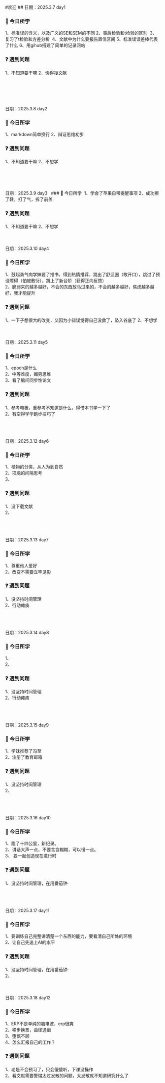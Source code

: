 #欢迎 ## 日期：2025.3.7 day1  
### 📖 今日所学 
1、标准误的含义，以及广义的SE和SEM的不同
2、事后检验和t检验的区别 
3、复习了t检验和方差分析 
4、文献中为什么要报告置信区间
5、标准误误差棒代表了什么 
6、用gihub搭建了简单的记录网站
### ❓ 遇到问题
1、不知道要干嘛
2、懒得搜文献 


<br/>
<br/>
<br/>
<br/>

    
    
日期：2025.3.8 day2  
### 📖 今日所学 
1、markdown简单换行
2、辩证思维初步
  
### ❓ 遇到问题
1、不知道要干嘛
2、不想学 

<br/>
<br/>
<br/>
<br/>
日期：2025.3.9 day3  
### 📖 今日所学 
1、学会了苹果自带提醒事项
2、成功擦了鞋，打了气，拆了前盖
  
### ❓ 遇到问题
1、不知道要干嘛
2、不想学 
<br/>
<br/>
<br/>
<br/>
日期：2025.3.10 day4  
### 📖 今日所学 
1、鼓起勇气向学妹要了推书，得到热情推荐，跳出了舒适圈（敢开口），跳过了预设障碍（怕被敷衍），跳上了新台阶（获得正向反馈）  
2、脆弱来的越多越好，不会的东西放马过来的，不会的越多越好，焦虑越多越好，我才能提升
  
### ❓ 遇到问题
1、一下子想很大的改变，又因为小错误觉得自己没救了，坠入谷底了
2、不想学 
<br/>
<br/>
<br/>
<br/>
日期：2025.3.11 day5  
### 📖 今日所学 
1、epoch是什么  
2、中等难度，媚男思维  
3、看了脑间同步性论文  
  
### ❓ 遇到问题
1、参考电极，重参考不知道是什么，得借本书学一下了  
2、有空得学学跑步技巧了  
<br/>
<br/>
<br/>
<br/>
日期：2025.3.12 day6  
### 📖 今日所学 
1、植物的分类，从人为到自然  
2、项飚的间隔思考  
3、  
  
### ❓ 遇到问题
1、没下载文献    
2、  
<br/>
<br/>
<br/>
<br/>
日期：2025.3.13 day7  
### 📖 今日所学 
1、尊重他人爱好    
2、改变不需要立竿见影    
  
  
### ❓ 遇到问题
1、没坚持时间管理    
2、行动瘫痪  
<br/>
<br/>
<br/>
<br/>
日期：2025.3.14 day8  
### 📖 今日所学 
1、    
2、    
  
  
### ❓ 遇到问题
1、没坚持时间管理    
2、行动瘫痪  
<br/>
<br/>
<br/>
<br/>
日期：2025.3.15 day9  
### 📖 今日所学 
1、学妹推荐了冯至      
2、注册了教育邮箱    
  
  
### ❓ 遇到问题
1、没坚持时间管理    
2、  
<br/>
<br/>
<br/>
<br/>
日期：2025.3.16 day10  
### 📖 今日所学 
1、跑了十四公里，新纪录。        
2、讲话大声一点，不要含含糊糊，可以慢一点。    
3、 要一起创造现在进行时   
  
### ❓ 遇到问题
1、没坚持时间管理，在用番茄钟·      
<br/>
<br/>
<br/>
<br/>
日期：2025.3.17 day11  
### 📖 今日所学 
1、要训练自己完整讲清楚一个东西的能力，要看清自己所处的环境          
2、让自己先追上AI的水平         
  
### ❓ 遇到问题
1、没坚持时间管理，在用番茄钟·      
2、
<br/>
<br/>
<br/>
<br/>
日期：2025.3.18 day12 
### 📖 今日所学 
1、ERP不是单纯的脑电波，erp很爽            
2、移步换景，曲径通幽  
3、堕甑不顾  
4、怎么汇报自己的工作？  
  
### ❓ 遇到问题
1、老是不会预习了，只会傻傻听，下课没操作        
2、看文献需要警惕太过发散的问题，太发散就不知道研究什么了  
